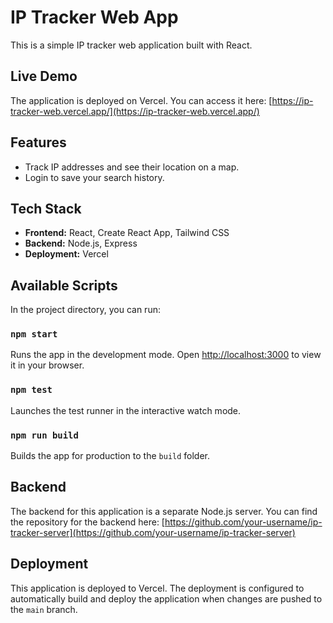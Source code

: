 # IP Tracker Web App

This is a simple IP tracker web application built with React.

## Live Demo

The application is deployed on Vercel. You can access it here: [https://ip-tracker-web.vercel.app/](https://ip-tracker-web.vercel.app/)

## Features

*   Track IP addresses and see their location on a map.
*   Login to save your search history.

## Tech Stack

*   **Frontend:** React, Create React App, Tailwind CSS
*   **Backend:** Node.js, Express
*   **Deployment:** Vercel

## Available Scripts

In the project directory, you can run:

### `npm start`

Runs the app in the development mode.
Open [http://localhost:3000](http://localhost:3000) to view it in your browser.

### `npm test`

Launches the test runner in the interactive watch mode.

### `npm run build`

Builds the app for production to the `build` folder.

## Backend

The backend for this application is a separate Node.js server. You can find the repository for the backend here: [https://github.com/your-username/ip-tracker-server](https://github.com/your-username/ip-tracker-server)

## Deployment

This application is deployed to Vercel. The deployment is configured to automatically build and deploy the application when changes are pushed to the `main` branch.
